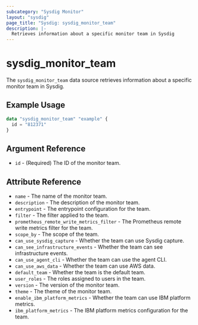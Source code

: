 ```yaml
---
subcategory: "Sysdig Monitor"
layout: "sysdig"
page_title: "Sysdig: sysdig_monitor_team"
description: |-
  Retrieves information about a specific monitor team in Sysdig
---
```


# sysdig_monitor_team

The `sysdig_monitor_team` data source retrieves information about a specific monitor team in Sysdig.

## Example Usage

```terraform
data "sysdig_monitor_team" "example" {
  id = "812371"
}
```

## Argument Reference

- `id` - (Required) The ID of the monitor team.

## Attribute Reference

- `name` - The name of the monitor team.
- `description` - The description of the monitor team.
- `entrypoint` - The entrypoint configuration for the team.
- `filter` - The filter applied to the team.
- `prometheus_remote_write_metrics_filter` - The Prometheus remote write metrics filter for the team.
- `scope_by` - The scope of the team.
- `can_use_sysdig_capture` - Whether the team can use Sysdig capture.
- `can_see_infrastructure_events` - Whether the team can see infrastructure events.
- `can_use_agent_cli` - Whether the team can use the agent CLI.
- `can_use_aws_data` - Whether the team can use AWS data.
- `default_team` - Whether the team is the default team.
- `user_roles` - The roles assigned to users in the team.
- `version` - The version of the monitor team.
- `theme` - The theme of the monitor team.
- `enable_ibm_platform_metrics` - Whether the team can use IBM platform metrics.
- `ibm_platform_metrics` - The IBM platform metrics configuration for the team.
